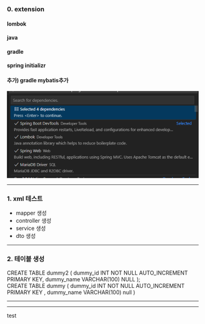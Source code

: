 ### 0. extension
#### lombok
#### java
#### gradle
#### spring initializr
#### 추가) gradle mybatis추가
    
![alt text](image.png)
<hr/>

### 1. xml 테스트

<ul>
    <li>mapper 생성</li>
    <li>controller 생성</li>
    <li>service 생성</li>
    <li>dto 생성</li>
</ul>

<hr/>

### 2. 테이블 생성
<p> 
    CREATE TABLE dummy2 (
        dummy_id INT NOT NULL AUTO_INCREMENT PRIMARY KEY,
        dummy_name VARCHAR(100) NULL
    );
    <br>
    CREATE TABLE dummy (
    	dummy_id INT NOT NULL AUTO_INCREMENT PRIMARY KEY ,
    	dummy_name VARCHAR(100) null
    )
</p>

<hr/>

<hr/>
test
